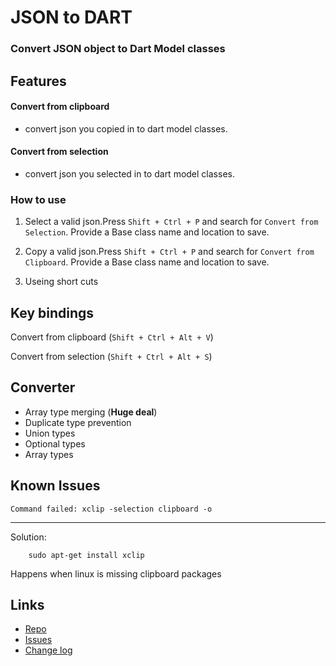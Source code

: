 # JSON to DART

### Convert JSON object to Dart Model classes

## Features

#### Convert from clipboard
- convert json you copied in to dart model classes.

#### Convert from selection
- convert json you selected in to dart model classes.

### How to use
1. Select a valid json.Press `Shift + Ctrl + P` and search for `Convert from Selection`. Provide a Base class name and location to save.

2. Copy a valid json.Press `Shift + Ctrl + P` and search for `Convert from Clipboard`. Provide a Base class name and location to save.

3. Useing short cuts 

## Key bindings

Convert from clipboard (`Shift + Ctrl + Alt + V`)

Convert from selection (`Shift + Ctrl + Alt + S`)

## Converter

- Array type merging (**Huge deal**)
- Duplicate type prevention
- Union types
- Optional types
- Array types

## Known Issues

`Command failed: xclip -selection clipboard -o`

---

Solution: 

```console
    sudo apt-get install xclip
```

Happens when linux is missing clipboard packages

## Links

- [Repo](https://github.com/hiranthar/Json-to-Dart-Model.git)
- [Issues](https://github.com/hiranthar/Json-to-Dart-Model.git/issues)
- [Change log](https://github.com/hiranthar/Json-to-Dart-Model.git/blob/master/CHANGELOG.md)
